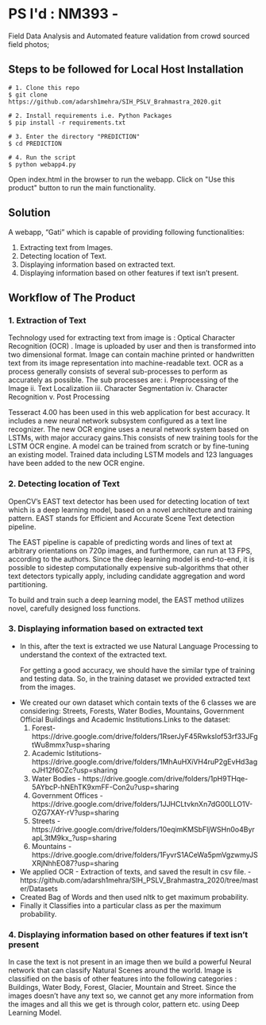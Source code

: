 
# PS I'd : NM393 - 

Field Data Analysis and Automated feature validation from crowd sourced field photos;

## Steps to be followed for Local Host Installation

```shell
# 1. Clone this repo
$ git clone https://github.com/adarsh1mehra/SIH_PSLV_Brahmastra_2020.git

# 2. Install requirements i.e. Python Packages
$ pip install -r requirements.txt
  
# 3. Enter the directory "PREDICTION"
$ cd PREDICTION

# 4. Run the script
$ python webapp4.py
```

Open index.html in the browser to run the webapp.
Click on "Use this product" button to run the main functionality.



## Solution
A webapp, “Gati” which is capable of providing following functionalities:
1. Extracting text from Images.
2. Detecting location of Text.
3. Displaying information based on extracted text.
4. Displaying information based on other features if text isn’t present.

## Workflow of The Product

### 1. Extraction of Text
Technology used for extracting text from image is : Optical Character Recognition (OCR) . Image is uploaded by user and then is transformed into two dimensional format. Image can contain machine printed or handwritten text from its image representation into machine-readable text. 
OCR as a process generally consists of several sub-processes to perform as accurately as possible.
The sub processes are:
i. Preprocessing of the Image
ii. Text Localization
iii. Character Segmentation
iv. Character Recognition
v. Post Processing

Tesseract 4.00 has been used in this web application for best accuracy. It includes a new neural network subsystem configured as a text line recognizer. The new OCR engine uses a neural network system based on LSTMs, with major accuracy gains.This consists of new training tools for the LSTM OCR engine. A model can be trained from scratch or by fine-tuning an existing model. Trained data including LSTM models and 123 languages have been added to the new OCR engine.

### 2. Detecting location of Text
OpenCV’s EAST text detector has been used for detecting location of text which is a deep learning model, based on a novel architecture and training pattern.
EAST stands for Efficient and Accurate Scene Text detection pipeline. 

The EAST pipeline is capable of predicting words and lines of text at arbitrary orientations on 720p images, and furthermore, can run at 13 FPS, according to the authors.
Since the deep learning model is end-to-end, it is possible to sidestep computationally expensive sub-algorithms that other text detectors typically apply, including candidate aggregation and word partitioning.

To build and train such a deep learning model, the EAST method utilizes novel, carefully designed loss functions.

### 3. Displaying information based on extracted text
<ul><li>In this, after the text is extracted we use Natural Language Processing to understand the context of the extracted text.</li>
  
For getting a good accuracy, we should have the similar type of training and testing data. So, in the training dataset we provided extracted text from the images.

<li>We created our own dataset which contain texts of the 6 classes we are considering: Streets, Forests, Water Bodies, Mountains, Government Official Buildings and Academic Institutions.Links to the dataset:
<ol> <li>Forest- https://drive.google.com/drive/folders/1RserJyF45Rwkslof53rf33JFgtWu8mmx?usp=sharing</li>
  <li> Academic Istitutions-  https://drive.google.com/drive/folders/1MhAuHXiVH4ruP2gEvHd3agoJH12f6OZc?usp=sharing</li>
  <li> Water Bodies - https://drive.google.com/drive/folders/1pH9THqe-5AYbcP-hNEhTK9xmFF-Con2u?usp=sharing</li>
  <li> Government Offices - https://drive.google.com/drive/folders/1JJHCLtvknXn7dG00LLO1V-OZG7XAY-rV?usp=sharing</li>
  <li> Streets -  https://drive.google.com/drive/folders/10eqimKMSbFljWSHn0o4ByrapL3tM9kx_?usp=sharing</li>
  <li>Mountains - https://drive.google.com/drive/folders/1FyvrS1ACeWa5pmVgzwmyJSXRjNhhEO87?usp=sharing</li> </ol>

<li> We applied OCR - Extraction of texts, and saved the result in csv file. - https://github.com/adarsh1mehra/SIH_PSLV_Brahmastra_2020/tree/master/Datasets</li>
<li> Created Bag of Words and then used nltk to get maximum probability. </li>

<li> Finally it Classifies into a particular class as per the maximum probability. </li></ul>


### 4. Displaying information based on other features if text isn’t present
In case the text is not present in an image then we build a powerful Neural network that can classify Natural Scenes around the world.
Image is classified on the basis of other features into the following categories : Buildings, Water Body, Forest, Glacier, Mountain and Street. Since the images doesn’t have any text so, we cannot get any more information from the images and all this we get is through color, pattern etc. using Deep Learning Model. 
